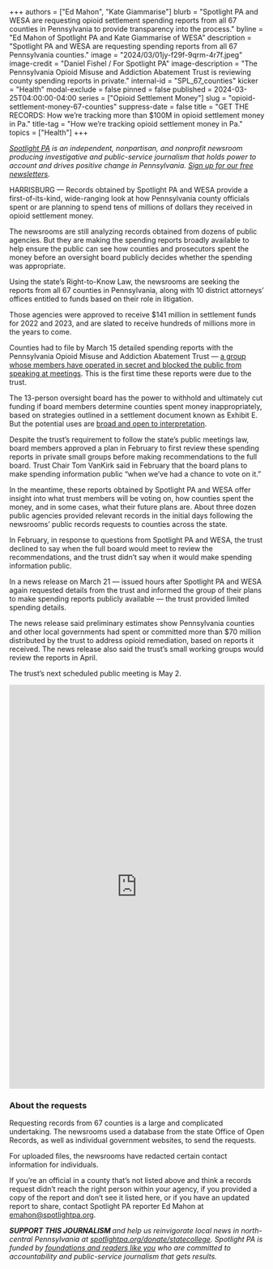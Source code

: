 +++
authors = ["Ed Mahon", "Kate Giammarise"]
blurb = "Spotlight PA and WESA are requesting opioid settlement spending reports from all 67 counties in Pennsylvania to provide transparency into the process."
byline = "Ed Mahon of Spotlight PA and Kate Giammarise of WESA"
description = "Spotlight PA and WESA are requesting spending reports from all 67 Pennsylvania counties."
image = "2024/03/01jy-f29f-9qrm-4r7f.jpeg"
image-credit = "Daniel Fishel / For Spotlight PA"
image-description = "The Pennsylvania Opioid Misuse and Addiction Abatement Trust is reviewing county spending reports in private."
internal-id = "SPL_67_counties"
kicker = "Health"
modal-exclude = false
pinned = false
published = 2024-03-25T04:00:00-04:00
series = ["Opioid Settlement Money"]
slug = "opioid-settlement-money-67-counties"
suppress-date = false
title = "GET THE RECORDS: How we’re tracking more than $100M in opioid settlement money in Pa."
title-tag = "How we’re tracking opioid settlement money in Pa."
topics = ["Health"]
+++

<a href="https://www.spotlightpa.org/"><em>Spotlight PA</em></a><em> is an independent, nonpartisan, and nonprofit newsroom producing investigative and public-service journalism that holds power to account and drives positive change in Pennsylvania. </em><a href="https://www.spotlightpa.org/newsletters"><em>Sign up for our free newsletters</em></a><em>.</em>

HARRISBURG — Records obtained by Spotlight PA and WESA provide a first-of-its-kind, wide-ranging look at how Pennsylvania county officials spent or are planning to spend tens of millions of dollars they received in opioid settlement money.

The newsrooms are still analyzing records obtained from dozens of public agencies. But they are making the spending reports broadly available to help ensure the public can see how counties and prosecutors spent the money before an oversight board publicly decides whether the spending was appropriate.

<script src="https://www.spotlightpa.org/embed.js" async></script><div data-spl-embed-version="1" data-spl-src="https://www.spotlightpa.org/embeds/newsletter/"></div>

Using the state’s Right-to-Know Law, the newsrooms are seeking the reports from all 67 counties in Pennsylvania, along with 10 district attorneys’ offices entitled to funds based on their role in litigation.

Those agencies were approved to receive $141 million in settlement funds for 2022 and 2023, and are slated to receive hundreds of millions more in the years to come.

Counties had to file by March 15 detailed spending reports with the Pennsylvania Opioid Misuse and Addiction Abatement Trust — <a href="https://www.spotlightpa.org/news/2024/03/opioid-settlement-secret-review/">a group whose members have operated in secret and blocked the public from speaking at meetings</a>. This is the first time these reports were due to the trust.

The 13-person oversight board has the power to withhold and ultimately cut funding if board members determine counties spent money inappropriately, based on strategies outlined in a settlement document known as Exhibit E. But the potential uses are <a href="https://www.spotlightpa.org/news/2023/04/pa-opioid-settlement-money-cases-police-treatment-johnson-johnson/">broad and open to interpretation</a>.

Despite the trust’s requirement to follow the state’s public meetings law, board members approved a plan in February to first review these spending reports in private small groups before making recommendations to the full board. Trust Chair Tom VanKirk said in February that the board plans to make spending information public “when we’ve had a chance to vote on it.”

In the meantime, these reports obtained by Spotlight PA and WESA offer insight into what trust members will be voting on, how counties spent the money, and in some cases, what their future plans are. About three dozen public agencies provided relevant records in the initial days following the newsrooms’ public records requests to counties across the state.

In February, in response to questions from Spotlight PA and WESA, the trust declined to say when the full board would meet to review the recommendations, and the trust didn’t say when it would make spending information public.

In a news release on March 21 — issued hours after Spotlight PA and WESA again requested details from the trust and informed the group of their plans to make spending reports publicly available — the trust provided limited spending details.

The news release said preliminary estimates show Pennsylvania counties and other local governments had spent or committed more than $70 million distributed by the trust to address opioid remediation, based on reports it received. The news release also said the trust’s small working groups would review the reports in April.

The trust’s next scheduled public meeting is May 2.

<iframe title="GET THE REPORTS: Opioid settlement spending plans in Pa." aria-label="Table" id="datawrapper-chart-xdkCS" src="https://datawrapper.dwcdn.net/xdkCS/19/" scrolling="no" frameborder="0" style="width: 0; min-width: 100% !important; border: none;" height="796" data-external="1"></iframe><script type="text/javascript">!function(){"use strict";window.addEventListener("message",(function(a){if(void 0!==a.data["datawrapper-height"]){var e=document.querySelectorAll("iframe");for(var t in a.data["datawrapper-height"])for(var r=0;r<e.length;r++)if(e[r].contentWindow===a.source){var i=a.data["datawrapper-height"][t]+"px";e[r].style.height=i}}}))}();
</script>

### About the requests

Requesting records from 67 counties is a large and complicated undertaking. The newsrooms used a database from the state Office of Open Records, as well as individual government websites, to send the requests.

For uploaded files, the newsrooms have redacted certain contact information for individuals.

<script src="https://www.spotlightpa.org/embed.js" async></script><div data-spl-embed-version="1" data-spl-src="https://www.spotlightpa.org/embeds/donate/"></div>

If you’re an official in a county that’s not listed above and think a records request didn’t reach the right person within your agency, if you provided a copy of the report and don’t see it listed here, or if you have an updated report to share, contact Spotlight PA reporter Ed Mahon at <a href="mailto:emahon@spotlightpa.org">emahon@spotlightpa.org</a>.

<script src="https://www.spotlightpa.org/embed.js" async></script><div data-spl-embed-version="1" data-spl-src="https://www.spotlightpa.org/embeds/tips/?tip_text=We%20want%20your%20help%20investigating%20opioid%20settlement%20spending%20in%20Pennsylvania.%20Use%20the%20form%20below%20to%20talk%20to%20a%20reporter%20about%20your%20experience.%20We%20take%20your%20privacy%20seriously%20and%20will%20treat%20your%20information%20with%20the%20sensitivity%20it%20deserves."></div>

<strong><em>SUPPORT THIS JOURNALISM </em></strong><em>and help us reinvigorate local news in north-central Pennsylvania at </em><a href="https://www.spotlightpa.org/donate/statecollege"><em>spotlightpa.org/donate/statecollege</em></a><em>. Spotlight PA is funded by </em><a href="https://www.spotlightpa.org/support"><em>foundations and readers like you</em></a><em> who are committed to accountability and public-service journalism that gets results.</em>

